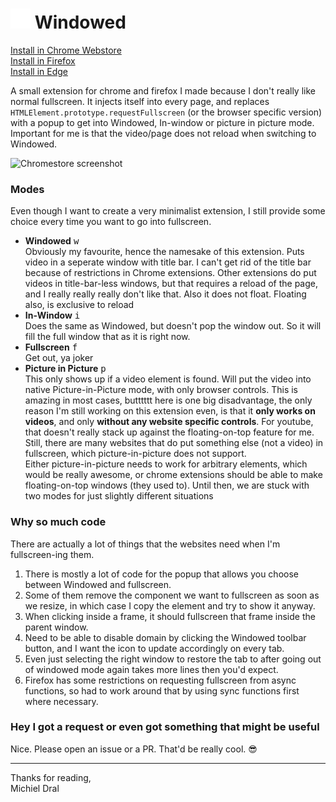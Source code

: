 # ![Windowed Logo](extension/Icons/Icon_32.png) Windowed

[Install in Chrome Webstore](https://chrome.google.com/webstore/detail/windowed-floating-youtube/gibipneadnbflmkebnmcbgjdkngkbklb)  
[Install in Firefox](https://addons.mozilla.org/firefox/addon/windowed/)  
[Install in Edge](https://microsoftedge.microsoft.com/addons/detail/windowed-floating-youtu/kfaokmgjemianbbeadblgppcedfihdnb)

A small extension for chrome and firefox I made because I don't really like normal fullscreen. It injects itself into every page, and replaces `HTMLElement.prototype.requestFullscreen` (or the browser specific version) with a popup to get into Windowed, In-window or picture in picture mode. Important for me is that the video/page does not reload when switching to Windowed.

![Chromestore screenshot](Chromewebstore%20screenshot%20%231.png)

### Modes

Even though I want to create a very minimalist extension, I still provide some choice every time you want to go into fullscreen.

- **Windowed** <kbd>w</kbd>  
  Obviously my favourite, hence the namesake of this extension. Puts video in a seperate window with title bar. I can't get rid of the title bar because of restrictions in Chrome extensions. Other extensions do put videos in title-bar-less windows, but that requires a reload of the page, and I really really really don't like that. Also it does not float. Floating also, is exclusive to reload
- **In-Window** <kbd>i</kbd>  
  Does the same as Windowed, but doesn't pop the window out. So it will fill the full window that as it is right now.
- **Fullscreen** <kbd>f</kbd>  
  Get out, ya joker
- **Picture in Picture** <kbd>p</kbd>  
  This only shows up if a video element is found. Will put the video into native Picture-in-Picture mode, with only browser controls. This is amazing in most cases, butttttt here is one big disadvantage, the only reason I'm still working on this extension even, is that it **only works on videos**, and only **without any website specific controls**. For youtube, that doesn't really stack up against the floating-on-top feature for me. Still, there are many websites that do put something else (not a video) in fullscreen, which picture-in-picture does not support.  
  Either picture-in-picture needs to work for arbitrary elements, which would be really awesome, or chrome extensions should be able to make floating-on-top windows (they used to). Until then, we are stuck with two modes for just slightly different situations

### Why so much code

There are actually a lot of things that the websites need when I'm fullscreen-ing them.

1. There is mostly a lot of code for the popup that allows you choose between Windowed and fullscreen.
2. Some of them remove the component we want to fullscreen as soon as we resize, in which case I copy the element and try to show it anyway.
3. When clicking inside a frame, it should fullscreen that frame inside the parent window.
4. Need to be able to disable domain by clicking the Windowed toolbar button, and I want the icon to update accordingly on every tab.
5. Even just selecting the right window to restore the tab to after going out of windowed mode again takes more lines then you'd expect.
6. Firefox has some restrictions on requesting fullscreen from async functions, so had to work around that by using sync functions first where necessary.

### Hey I got a request or even got something that might be useful

Nice. Please open an issue or a PR. That'd be really cool. 😎

---

Thanks for reading,  
Michiel Dral
